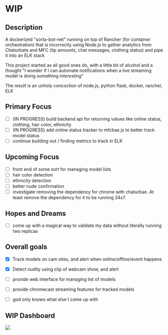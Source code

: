 # WIP

## Description

A dockerized "sorta-bot-net" running on top of Rancher (for container orchestration) that is incorrectly using Node.js to gather analytics from Chaturbate and MFC (tip amounts, chat messages, clothing status) and pipe it into an ELK stack

This project started as all good ones do, with a little bit of alcohol and a thought "I wonder if I can automate notifications when a live streaming model is doing something _interesting_"

The result is an unholy concoction of node.js, python flask, docker, rancher, ELK

## Primary Focus

- [ ] (IN PROGRESS) build backend api for returning values like online status, clothing, hair color, ethnicity
- [ ] (IN PROGRESS) add online status tracker to mfcbae.js to better track model status
- [ ] continue building out / finding metrics to track in ELK

## Upcoming Focus

- [ ] front end of some sort for managing model lists
- [ ] hair color detection
- [ ] ethnicity detection
- [ ] better nude confirmation
- [ ] investigate removing the dependency for chrome with chaturbae. At least remove the dependency for it to be running 24x7.

## Hopes and Dreams

- [ ] come up with a magical way to validate my data without literally running two replicas

## Overall goals

- [X] Track models on cam sites, and alert when online/offline/event happens

- [X] Detect nudity using clip of webcam show, and alert

- [ ] provide web interface for managing list of models

- [ ] provide chromecast streaming features for tracked models

- [ ] god only knows what else I come up with

## WIP Dashboard

![](http://ul.gy/dMnoK.png)
